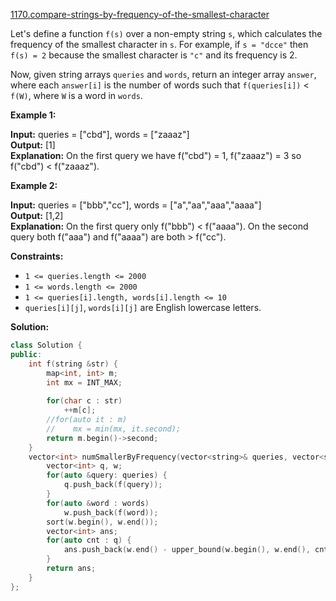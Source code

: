[1170.compare-strings-by-frequency-of-the-smallest-character](https://leetcode.com/problems/compare-strings-by-frequency-of-the-smallest-character/)  

Let's define a function `f(s)` over a non-empty string `s`, which calculates the frequency of the smallest character in `s`. For example, if `s = "dcce"` then `f(s) = 2` because the smallest character is `"c"` and its frequency is 2.

Now, given string arrays `queries` and `words`, return an integer array `answer`, where each `answer[i]` is the number of words such that `f(queries[i])` < `f(W)`, where `W` is a word in `words`.

**Example 1:**

  
**Input:** queries = \["cbd"\], words = \["zaaaz"\]  
**Output:** \[1\]  
**Explanation:** On the first query we have f("cbd") = 1, f("zaaaz") = 3 so f("cbd") < f("zaaaz").  

**Example 2:**

  
**Input:** queries = \["bbb","cc"\], words = \["a","aa","aaa","aaaa"\]  
**Output:** \[1,2\]  
**Explanation:** On the first query only f("bbb") < f("aaaa"). On the second query both f("aaa") and f("aaaa") are both > f("cc").  

**Constraints:**

*   `1 <= queries.length <= 2000`
*   `1 <= words.length <= 2000`
*   `1 <= queries[i].length, words[i].length <= 10`
*   `queries[i][j]`, `words[i][j]` are English lowercase letters.  



**Solution:**  

```cpp
class Solution {
public:
    int f(string &str) {
        map<int, int> m;
        int mx = INT_MAX;
        
        for(char c : str)
            ++m[c];
        //for(auto it : m) 
        //    mx = min(mx, it.second);
        return m.begin()->second;
    }
    vector<int> numSmallerByFrequency(vector<string>& queries, vector<string>& words) {
        vector<int> q, w;
        for(auto &query: queries) {
            q.push_back(f(query));
        }
        for(auto &word : words)
            w.push_back(f(word));
        sort(w.begin(), w.end());
        vector<int> ans;
        for(auto cnt : q) {
            ans.push_back(w.end() - upper_bound(w.begin(), w.end(), cnt));
        }
        return ans;
    }
};
```
      